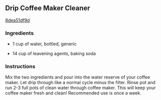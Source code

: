## Drip Coffee Maker Cleaner

[8dea51df9d](http://www.food.com/recipe/drip-coffee-maker-cleaner-156833)

### Ingredients

 - 1 cup of water, bottled, generic

 - 14 cup of leavening agents, baking soda

### Instructions

Mix the two ingredients and pour into the water reserve of your coffee maker. Let drip through like a normal cycle minus the filter. Rinse pot and run 2-3 full pots of clean water through coffee maker. This will keep your coffee maker fresh and clean! Recommended use is once a week.